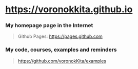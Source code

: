 # https://voronokkita.github.io

### My homepage page in the Internet
> Github Pages: https://pages.github.com

### My code, courses, examples and reminders
> https://github.com/voronokKita/examples
